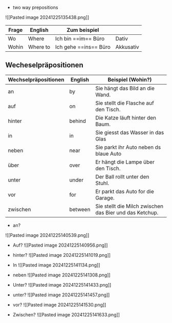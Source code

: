 + two way prepositions 

![[Pasted image 20241225135438.png]]

| Frage | English  | Zum beispiel          |           |
| ----- | -------- | --------------------- | --------- |
| Wo    | Where    | Ich bin ==im== Büro   | Dativ     |
| Wohin | Where to | Ich gehe ==ins== Büro | Akkusativ |
## Wecheselpräpositionen

| Wechselpräpositionen | English | Beispiel (Wohin?)                                       |
| -------------------- | ------- | ------------------------------------------------------- |
| an                   | by      | Sie hängt das Bild an die Wand.                         |
| auf                  | on      | Sie stellt die Flasche auf den Tisch.                   |
| hinter               | behind  | Die Katze läuft hinter den Baum.                        |
| in                   | in      | Sie giesst das Wasser in das Glas                       |
| neben                | near    | Sie parkt ihr Auto neben ds blaue Auto                  |
| über                 | over    | Er hängt die Lampe über den Tisch.                      |
| unter                | under   | Der Ball rollt unter den Stuhl.                         |
| vor                  | for     | Er parkt das Auto for die Garage.                       |
| zwischen             | between | Sie stellt die Milch zwischen das Bier und das Ketchup. |

+ an? 

![[Pasted image 20241225140539.png]]

+ Auf?
![[Pasted image 20241225140956.png]]

+ hinter? 
![[Pasted image 20241225141019.png]]

+ In
![[Pasted image 20241225141134.png]]

+ neben 
![[Pasted image 20241225141308.png]]

+ Unter?
![[Pasted image 20241225141433.png]]

+ unter?
![[Pasted image 20241225141457.png]]

+ vor?
![[Pasted image 20241225141530.png]]

+ Zwischen?
![[Pasted image 20241225141633.png]]
